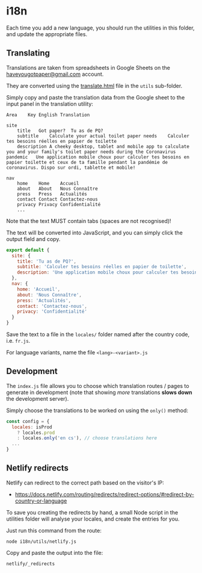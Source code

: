 # i18n

Each time you add a new language, you should run the utilities in this folder, and update the appropriate files.

## Translating

Translations are taken from spreadsheets in Google Sheets on the [haveyougotpaper@gmail.com](mailto:haveyougotpaper@gmail.com) account.

They are converted using the [translate.html](./utils/translate.html) file in the `utils` sub-folder.

Simply copy and paste the translation data from the Google sheet to the input panel in the translation utility:

```
Area	Key	English	Translation
			
site			
	title	Got paper?	Tu as de PQ?
	subtitle	Calculate your actual toilet paper needs	Calculer tes besoins réelles en papier de toilette
	description	A cheeky desktop, tablet and mobile app to calculate you and your family's toilet paper needs during the Coronavirus pandemic	Une application mobile choux pour calculer tes besoins en papier toilette et ceux de ta famille pendant la pandémie de coronavirus. Dispo sur ordi, tablette et mobile!
			
nav			
	home	Home	Accueil
	about	About	Nous Connaître
	press	Press	Actualités
	contact	Contact	Contactez-nous
	privacy	Privacy	Confidentialité
	...
```

Note that the text MUST contain tabs (spaces are not recognised)!

The text will be converted into JavaScript, and you can simply click the output field and copy.

```js
export default {
  site: {
    title: 'Tu as de PQ?',
    subtitle: 'Calculer tes besoins réelles en papier de toilette',
    description: 'Une application mobile choux pour calculer tes besoins en papier toilette et ceux de ta famille pendant la pandémie de coronavirus. Dispo sur ordi, tablette et mobile!'
  },
  nav: {
    home: 'Accueil',
    about: 'Nous Connaître',
    press: 'Actualités',
    contact: 'Contactez-nous',
    privacy: 'Confidentialité'
  }
}
```

Save the text to a file in the `locales/` folder named after the country code, i.e. `fr.js`.

For language variants, name the file `<lang>-<variant>.js` 


## Development

The `index.js` file allows you to choose which translation routes / pages to generate in development (note that showing *more* translations **slows down** the development server).

Simply choose the translations to be worked on using the `only()` method:

```js
const config = {
  locales: isProd
    ? locales.prod
    : locales.only('en cs'), // choose translations here
  ...
}
```


## Netlify redirects

Netlify can redirect to the correct path based on the visitor's IP:

- https://docs.netlify.com/routing/redirects/redirect-options/#redirect-by-country-or-language

To save you creating the redirects by hand, a small Node script in the utilities folder will analyse your locales, and create the entries for you.

Just run this command from the route:

```
node i18n/utils/netlify.js
```

Copy and paste the output into the file:

```
netlify/_redirects
```

